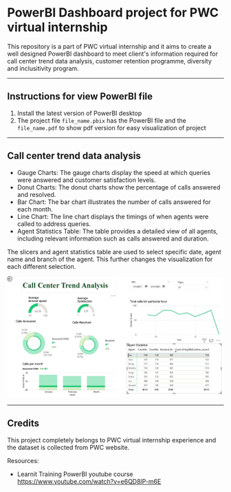 # PowerBI Dashboard project for PWC virtual internship

This repository is a part of PWC virtual internship and it aims to create a well designed PowerBI dashboard to meet client's information required for call center trend data analysis, customer retention programme, diversity and inclusitivity program.

---

## Instructions for view PowerBI file
1. Install the latest version of PowerBI desktop 
2. The project file `file_name.pbix` has the PowerBI file and the `file_name.pdf` to show pdf version for easy visualization of project

---
## Call center trend data analysis

* Gauge Charts: The gauge charts display the speed at which queries were answered and customer satisfaction levels.
* Donut Charts: The donut charts show the percentage of calls answered and resolved.
* Bar Chart: The bar chart illustrates the number of calls answered for each month.
* Line Chart: The line chart displays the timings of when agents were called to address queries.
* Agent Statistics Table: The table provides a detailed view of all agents, including relevant information such as calls answered and duration. 


The slicers and agent statistics table are used to select specific date, agent name and branch of the agent. This further changes the visualization for each different selection.

<img src="readme.jpg" >


---
## Credits

This project completely belongs to PWC virtual internship experience and the dataset is collected from PWC website.

Resources:
- Learnit Training PowerBI youtube course https://www.youtube.com/watch?v=e6QD8lP-m6E




